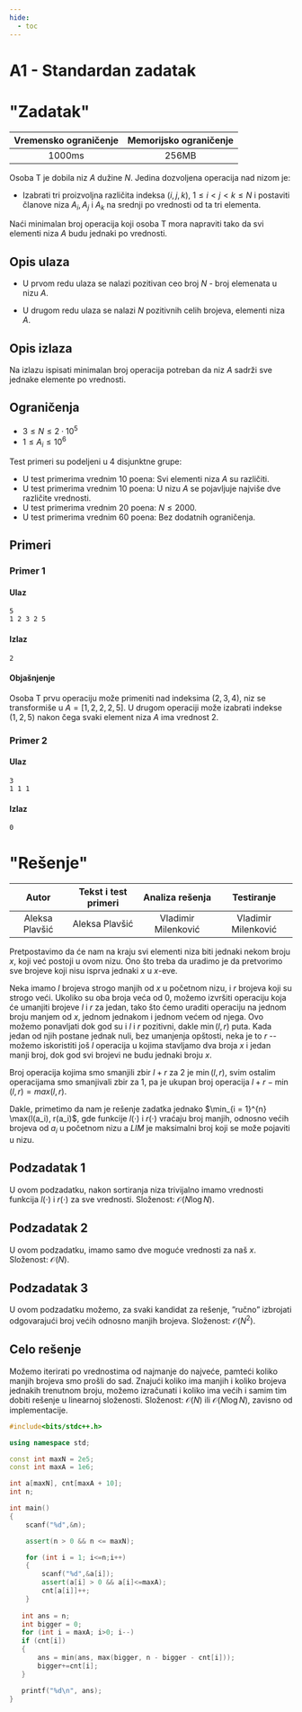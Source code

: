 ```yaml
---
hide:
  - toc
---
```


# A1 - Standardan zadatak

#  "Zadatak"

| Vremensko ograničenje | Memorijsko ograničenje |
|:-:|:-:|
| 1000ms | 256MB |

Osoba T je dobila niz $A$ dužine $N$. Jedina dozvoljena operacija nad nizom je:

* Izabrati tri proizvoljna različita indeksa $(i, j, k)$, $1 \leq i < j < k \leq N$ i postaviti članove niza $A_i, A_j$ i $A_k$ na srednji po vrednosti od ta tri elementa.

Naći minimalan broj operacija koji osoba T mora napraviti tako da svi elementi niza $A$ budu jednaki po vrednosti.

## Opis ulaza
* U prvom redu ulaza se nalazi pozitivan ceo broj $N$ - broj elemenata u nizu $A$. 

* U drugom redu ulaza se nalazi $N$ pozitivnih celih brojeva, elementi niza $A$.

## Opis izlaza
Na izlazu ispisati minimalan broj operacija potreban da niz $A$ sadrži sve jednake elemente po vrednosti.

## Ograničenja
-   $3 \leq N \leq 2\cdot10^5$
-   $1 \leq A_i\leq 10^6$

Test primeri su podeljeni u $4$ disjunktne grupe:

-   U test primerima vrednim $10$ poena: Svi elementi niza $A$ su različiti.
-   U test primerima vrednim $10$ poena: U nizu $A$ se pojavljuje najviše dve različite vrednosti.
-   U test primerima vrednim $20$ poena: $N\leq 2000$.
-   U test primerima vrednim $60$ poena: Bez dodatnih ograničenja.

## Primeri
### Primer 1
#### Ulaz
```
5
1 2 3 2 5
```

#### Izlaz
```
2
```

#### Objašnjenje
Osoba T prvu operaciju može primeniti nad indeksima $(2, 3, 4)$, niz se transformiše u $A = [1, 2, 2, 2, 5]$. U drugom operaciji može izabrati indekse $(1, 2, 5)$ nakon čega svaki element niza $A$ ima vrednost $2$. 

### Primer 2
#### Ulaz
```
3
1 1 1
```

#### Izlaz
```
0
```

#  "Rešenje"

| Autor | Tekst i test primeri | Analiza rеšenja | Testiranje |
|:-:|:-:|:-:|:-:|
| Aleksa Plavšić | Aleksa Plavšić | Vladimir Milenković | Vladimir Milenković |

Pretpostavimo da će nam na kraju svi elementi niza biti jednaki nekom broju $x$, koji već postoji u ovom nizu. Ono što treba da uradimo je da pretvorimo sve brojeve koji nisu isprva jednaki $x$ u $x$-eve. 

Neka imamo $l$ brojeva strogo manjih od $x$ u početnom nizu, i $r$ brojeva koji su strogo veći. Ukoliko su oba broja veća od $0$, možemo izvršiti operaciju koja će umanjiti brojeve $l$ i $r$ za jedan, tako što ćemo uraditi operaciju na jednom broju manjem od $x$, jednom jednakom i jednom većem od njega. Ovo možemo ponavljati dok god su i $l$ i $r$ pozitivni, dakle $\min(l, r)$ puta. Kada jedan od njih postane jednak nuli, bez umanjenja opštosti, neka je to $r$ -- možemo iskoristiti još $l$ operacija u kojima stavljamo dva broja $x$ i jedan manji broj, dok god svi brojevi ne budu jednaki broju $x$.

Broj operacija kojima smo smanjili zbir $l + r$ za $2$ je $\min(l, r)$, svim ostalim operacijama smo smanjivali zbir za 1, pa je ukupan broj operacija $l + r - \min(l, r) = max(l, r)$. 

Dakle, primetimo da nam je rešenje zadatka jednako $\min_{i = 1}^{n} \max(l(a_i), r(a_i)$, gde funkcije $l(\cdot)$ i $r(\cdot)$ vraćaju broj manjih, odnosno većih brojeva od $a_i$ u početnom nizu a $LIM$ je maksimalni broj koji se može pojaviti u nizu.

## Podzadatak 1
U ovom podzadatku, nakon sortiranja niza trivijalno imamo vrednosti funkcija $l(\cdot)$ i $r(\cdot)$ za sve vrednosti. Složenost: $\mathcal{O}(N\log N)$.

## Podzadatak 2
U ovom podzadatku, imamo samo dve moguće vrednosti za naš $x$. Složenost: $\mathcal{O}(N)$.

## Podzadatak 3
U ovom podzadatku možemo, za svaki kandidat za rešenje, ”ručno” izbrojati odgovarajući broj većih odnosno manjih brojeva. Složenost: $\mathcal{O}(N^2)$.

## Celo rešenje
Možemo iterirati po vrednostima od najmanje do najveće, pamteći koliko manjih brojeva smo prošli do sad. Znajući koliko ima manjih i koliko brojeva jednakih trenutnom broju, možemo izračunati i koliko ima većih i samim tim dobiti rešenje u linearnoj složenosti. Složenost: $\mathcal{O}(N)$ ili $\mathcal{O}(N\log N)$, zavisno od implementacije.

``` cpp title="04_standardan_zadatak.cpp" linenums="1"
#include<bits/stdc++.h>

using namespace std;

const int maxN = 2e5;
const int maxA = 1e6;

int a[maxN], cnt[maxA + 10];
int n;

int main()
{
    scanf("%d",&n);

    assert(n > 0 && n <= maxN);

    for (int i = 1; i<=n;i++)
    {
    	scanf("%d",&a[i]);
    	assert(a[i] > 0 && a[i]<=maxA);
    	cnt[a[i]]++;
    }
   
   int ans = n;
   int bigger = 0;
   for (int i = maxA; i>0; i--) 
   if (cnt[i])
   {   
       ans = min(ans, max(bigger, n - bigger - cnt[i]));
       bigger+=cnt[i];
   }

   printf("%d\n", ans);
}
```
